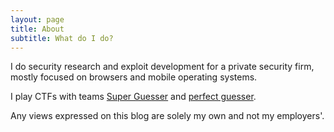 ```yaml
---
layout: page
title: About
subtitle: What do I do?
---
```


I do security research and exploit development for a private security firm, mostly focused on browsers and mobile operating systems.

I play CTFs with teams [Super Guesser](https://ctftime.org/team/130817) and [perfect guesser](https://ctftime.org/team/142232).

Any views expressed on this blog are solely my own and not my employers'.
